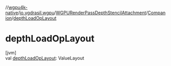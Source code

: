 //[wgpu4k-native](../../../../index.md)/[io.ygdrasil.wgpu](../../index.md)/[WGPURenderPassDepthStencilAttachment](../index.md)/[Companion](index.md)/[depthLoadOpLayout](depth-load-op-layout.md)

# depthLoadOpLayout

[jvm]\
val [depthLoadOpLayout](depth-load-op-layout.md): ValueLayout